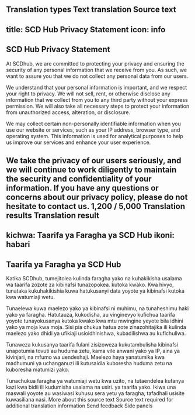 Translation types
Text translation
Source text
---
title: SCD Hub Privacy Statement 
icon: info
---

## SCD Hub Privacy Statement

At SCDhub, we are committed to protecting your privacy and ensuring the security of any personal information that we receive 
from you. As such, we want to assure you that we do not collect any personal data from our users.

We understand that your personal information is important, and we respect your right to privacy. We will not sell, rent, or 
otherwise disclose any information that we collect from you to any third party without your express permission. We will also 
take all necessary steps to protect your information from unauthorized access, alteration, or disclosure.

We may collect certain non-personally identifiable information when you use our website or services, such as your IP address, 
browser type, and operating system. This information is used for analytical purposes to help us improve our services and 
enhance your user experience.

We take the privacy of our users seriously, and we will continue to work diligently to maintain the security and confidentiality 
of your information. If you have any questions or concerns about our privacy policy, please do not hesitate to contact us.
1,200 / 5,000
Translation results
Translation result
---
kichwa: Taarifa ya Faragha ya SCD Hub
ikoni: habari
---

## Taarifa ya Faragha ya SCD Hub

Katika SCDhub, tumejitolea kulinda faragha yako na kuhakikisha usalama wa taarifa zozote za kibinafsi tunazopokea.
kutoka kwako. Kwa hivyo, tunataka kukuhakikishia kuwa hatukusanyi data yoyote ya kibinafsi kutoka kwa watumiaji wetu.

Tunaelewa kuwa maelezo yako ya kibinafsi ni muhimu, na tunaheshimu haki yako ya faragha. Hatutauza, kukodisha, au
vinginevyo kufichua taarifa yoyote tunayokusanya kutoka kwako kwa mtu mwingine yeyote bila idhini yako ya moja kwa moja. Sisi pia
chukua hatua zote zinazohitajika ili kulinda maelezo yako dhidi ya ufikiaji usioidhinishwa, kubadilishwa au kufichuliwa.

Tunaweza kukusanya taarifa fulani zisizoweza kukutambulisha kibinafsi unapotumia tovuti au huduma zetu, kama vile anwani yako ya IP,
aina ya kivinjari, na mfumo wa uendeshaji. Maelezo haya yanatumika kwa madhumuni ya uchanganuzi ili kutusaidia kuboresha huduma zetu na
kuboresha matumizi yako.

Tunachukua faragha ya watumiaji wetu kwa uzito, na tutaendelea kufanya kazi kwa bidii ili kudumisha usalama na usiri.
ya taarifa yako. Ikiwa una maswali yoyote au wasiwasi kuhusu sera yetu ya faragha, tafadhali usisite kuwasiliana nasi.
More about this source text
Source text required for additional translation information
Send feedback
Side panels
